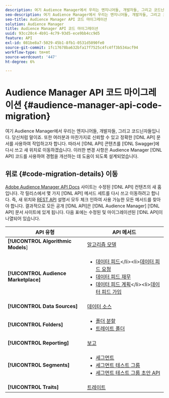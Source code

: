 ```yaml
---
description: 여기 Audience Manager에서 우리는 엔지니어들, 개발자들, 그리고 코드닌자들입니다. 당신처럼 말이죠. 또한 여러분과 마찬가지로 신뢰할 수 있고 정확한 API 설명서와 함께 작업하려고 합니다. 따라서 Swagger에서 API 컨텐츠를 다시 작성하여 새 위치로 이동하는 중입니다. 이러한 변경 사항은 Audience Manager API 코드를 통해 경험을 개선하는 데 도움이 되도록 설계되었습니다.
seo-description: 여기 Audience Manager에서 우리는 엔지니어들, 개발자들, 그리고 코드닌자들입니다. 당신처럼 말이죠. 또한 여러분과 마찬가지로 신뢰할 수 있고 정확한 API 설명서와 함께 작업하려고 합니다. 따라서 Swagger에서 API 컨텐츠를 다시 작성하여 새 위치로 이동하는 중입니다. 이러한 변경 사항은 Audience Manager API 코드를 통해 경험을 개선하는 데 도움이 되도록 설계되었습니다.
seo-title: Audience Manager API 코드 마이그레이션
solution: Audience Manager
title: Audience Manager API 코드 마이그레이션
uuid: 93cc28c4-4b91-4c79-93d5-ece9bb4cc9d5
feature: API
exl-id: 081be8a7-5029-45b1-8fb1-0531d5090fe0
source-git-commit: 1fc17678ba632bfa17f7525c4fc4ff3b534acf94
workflow-type: tm+mt
source-wordcount: '447'
ht-degree: 6%

---
```


# Audience Manager API 코드 마이그레이션 {#audience-manager-api-code-migration}

여기 Audience Manager에서 우리는 엔지니어들, 개발자들, 그리고 코드닌자들입니다. 당신처럼 말이죠. 또한 여러분과 마찬가지로 신뢰할 수 있고 정확한 [!DNL API] 문서를 사용하여 작업하고자 합니다. 따라서 [!DNL API] 콘텐츠를 [!DNL Swagger]에 다시 쓰고 새 위치로 이동하겠습니다. 이러한 변경 사항은 Audience Manager [!DNL API] 코드를 사용하여 경험을 개선하는 데 도움이 되도록 설계되었습니다.

## 위로 {#code-migration-details} 이동

<!-- api-swagger-migration.xml -->

[Adobe Audience Manager API Docs](https://bank.demdex.com/portal/swagger/index.html) 사이트는 수정된 [!DNL API] 컨텐츠의 새 홈입니다. 각 릴리스에서 몇 가지 [!DNL API] 메서드 세트를 다시 쓰고 이동하려고 합니다. 즉, 새 위치와 [REST API](../api/rest-api-main/rest-api-main.md) 설명서 모두 체크 인하여 사용 가능한 모든 메서드를 찾아야 합니다. 결과적으로 모든 공개 [!DNL API]은 [!DNL Audience Manager] [!DNL API] 문서 사이트에 있게 됩니다. 다음 표에는 수정된 및 마이그레이션된 [!DNL API]이 나열되어 있습니다.

<!--

<table id="table_CD3C244CB02C48C898745FB982EC828C"> 
 <thead> 
  <tr> 
   <th colname="col1" class="entry"> API Type </th> 
   <th colname="col2" class="entry"> API Methods </th> 
  </tr> 
 </thead>
 <tbody>
 <tr> 
   <td colname="col1"> <p> <b>Algorithmic Models</b> </p> </td> 
   <td colname="col2"> <p> <a href="https://bank.demdex.com/portal/swagger/index.html#/Algorithmic_Models_API" format="https" scope="external"> Algorithmic Models</a> </p> </td> 
  </tr> 
  <tr> 
   <td colname="col1"> <p> <b>Audience Marketplace</b> </p> </td> 
   <td colname="col2"> <p> 
     <ul id="ul_4CFB3FAAC0B04E5AADD80E7D7FAF2722"> 
      <li id="li_50EE5F6B2278480E9FEA04AD51664F9D"> <a href="https://bank.demdex.com/portal/swagger/index.html#!/?f=Data_Feed_API" format="https" scope="external"> Data Feeds</a> </li> 
      <li id="li_5D372E3819014AB78C12048A9A2DC89F"> <a href="https://bank.demdex.com/portal/swagger/index.html#!/Data_Feed_Request_API/" format="https" scope="external"> Data Feed Request</a> </li> 
      <li id="li_0582688D08C346C68B81D86A5C46E053"> <a href="https://bank.demdex.com/portal/swagger/index.html#!/?f=Data_Feed_Finance_API" format="https" scope="external"> Data Feed Finance</a> </li> 
      <li id="li_C1C1CB42D6A74803B4672F6EE2D2D08C"> <a href="https://bank.demdex.com/portal/swagger/index.html#!/?f=Data_Feed_Plans_API" format="https" scope="external"> Data Feed Plans</a> </li> 
      <li id="li_D8F9D791D0824287B9D0B0585E3106AB"> <a href="https://bank.demdex.com/portal/swagger/index.html#!/Data_Feed_Subscription_API" format="https" scope="external"> Data Feed Subscriptions</a> </li> 
     </ul> </p> </td> 
  </tr> 
  <tr> 
   <td colname="col1"> <p> <b>Data Source</b> </p> </td> 
   <td colname="col2"> <p> <a href="https://bank.demdex.com/portal/swagger/index.html#!/Data_Source_API" format="https" scope="external"> Data Sources</a> </p> </td> 
  </tr> 
   <td colname="col1"> <p> <b>Derived Signals</b> </p> </td> 
   <td colname="col2"> <p> <a href="https://bank.demdex.com/portal/swagger/index.html#/Derived_Signals_API" format="https" scope="external"> Derived Signals</a> </p> </td> 
  </tr>   
  <tr> 
   <td colname="col1"> <p> <b>Folders</b> </p> </td> 
   <td colname="col2"> <p> 
     <ul id="ul_FD05673B372141F3B0EF2C79A338F744"> 
      <li id="li_5D16FCAF6F0E411694A1CFBE9571BDAC"> <a href="https://bank.demdex.com/portal/swagger/index.html#!/Segment_Folder_API" format="https" scope="external"> Segment Folders</a> </li> 
      <li id="li_5DC088C0F8CA4FC193248366C8400030"> <a href="https://bank.demdex.com/portal/swagger/index.html#!/Trait_Folder_API" scope="external" format="https"> Trait Folders</a> </li> 
     </ul> </p> </td> 
  </tr> 
  <tr> 
   <td colname="col1"> <p> <b>Reporting</b> </p> </td> 
   <td colname="col2"> <p> <a href="https://bank.demdex.com/portal/swagger/index.html#!/Reporting_API" format="https" scope="external"> Reporting</a> </p> </td> 
  </tr> 
  <tr> 
   <td colname="col1"> <p> <b>Segments</b> </p> </td> 
   <td colname="col2"> <p> 
     <ul id="ul_098B0655653D4846B70349A35A055C19"> 
      <li id="li_41A3003BF41147969BC88D4F12A5C1BB"> <a href="https://bank.demdex.com/portal/swagger/index.html#!/Segments_API" format="https" scope="external"> Segments</a> </li> 
      <li id="li_22A858D377634D88AE58BE2CE924169C"> <a href="https://bank.demdex.com/portal/swagger/index.html#!/Segment_Test_Group_API/" format="https" scope="external"> Segment Test Groups</a> </li> 
      <li id="li_2B505A1B43CF4B29A0336106C321E7FD"> <a href="https://bank.demdex.com/portal/swagger/index.html#!/Segment_Test_Group_Draft_API/" format="https" scope="external"> Segment Test Group Draft API</a> </li> 
     </ul> </p> </td> 
  </tr> 
  <tr> 
   <td colname="col1"> <p> <b>Traits</b> </p> </td> 
   <td colname="col2"> <p> <a href="https://bank.demdex.com/portal/swagger/index.html#!/Traits_API" format="https" scope="external"> Traits</a> </p> </td> 
  </tr>
 </tbody>
</table>

-->


| API 유형 | API 메서드 |
|---------|----------|
| **[!UICONTROL Algorithmic Models**] | [알고리즘 모델](https://bank.demdex.com/portal/swagger/index.html#/Algorithmic_Models_API) |
| **[!UICONTROL Audience Marketplace]** | <ul><li>[데이터 피드](https://bank.demdex.com/portal/swagger/index.html#/Audience%20Marketplace%20Buyer%20API/get_available_data_feeds_)</li><li>[데이터 피드 요청](https://bank.demdex.com/portal/swagger/index.html#/Audience%20Marketplace%20Buyer%20API/post_available_data_feeds__dataSourceId__requests)</li><li>[데이터 피드 재무](https://bank.demdex.com/portal/swagger/index.html#/Audience%20Marketplace%20Finance%20API/get_data_feeds_billing_report)</li><li>[데이터 피드 계획](https://bank.demdex.com/portal/swagger/index.html#/Audience%20Marketplace%20Seller%20API/get_data_feeds__dataSourceId__plans_)</li><li>[데이터 피드 가입](https://bank.demdex.com/portal/swagger/index.html#/Audience%20Marketplace%20Seller%20API/get_data_feeds__dataSourceId__subscriptions)</li></ul> |
| **[!UICONTROL Data Sources]** | [데이터 소스 ](https://bank.demdex.com/portal/swagger/index.html#/Data_Source_API) |
| **[!UICONTROL Folders]** | <ul><li>[폴더 분할](https://bank.demdex.com/portal/swagger/index.html#/Segment_Folder_API)</li><li>[트레이트 폴더](https://bank.demdex.com/portal/swagger/index.html#/Trait%20Folder%20API)</li></ul> |
| **[!UICONTROL Reporting]** | [보고](https://bank.demdex.com/portal/swagger/index.html#/Reporting%20API) |
| **[!UICONTROL Segments]** | <ul><li>[세그먼트](https://bank.demdex.com/portal/swagger/index.html#/Segments%20API)</li><li>[세그먼트 테스트 그룹](https://bank.demdex.com/portal/swagger/index.html#/Segment%20Test%20Group%20API)</li><li>[세그먼트 테스트 그룹 초안 API](https://bank.demdex.com/portal/swagger/index.html#/Segment%20Test%20Group%20API/post_segment_test_groups_drafts)</li></ul> |
| **[!UICONTROL Traits]** | [트레이트](https://bank.demdex.com/portal/swagger/index.html#/Traits%20API) |
